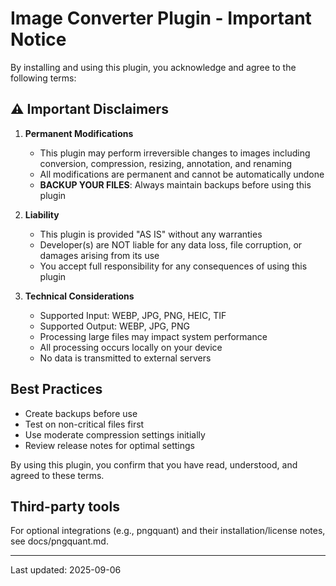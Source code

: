 
# Image Converter Plugin - Important Notice

By installing and using this plugin, you acknowledge and agree to the following terms:

## ⚠️ Important Disclaimers

1. **Permanent Modifications**
   - This plugin may perform irreversible changes to images including conversion, compression, resizing, annotation, and renaming
   - All modifications are permanent and cannot be automatically undone
   - **BACKUP YOUR FILES**: Always maintain backups before using this plugin

2. **Liability**
   - This plugin is provided "AS IS" without any warranties
   - Developer(s) are NOT liable for any data loss, file corruption, or damages arising from its use
   - You accept full responsibility for any consequences of using this plugin

3. **Technical Considerations**
   - Supported Input: WEBP, JPG, PNG, HEIC, TIF
   - Supported Output: WEBP, JPG, PNG
   - Processing large files may impact system performance
   - All processing occurs locally on your device
   - No data is transmitted to external servers

## Best Practices
- Create backups before use
- Test on non-critical files first
- Use moderate compression settings initially
- Review release notes for optimal settings

By using this plugin, you confirm that you have read, understood, and agreed to these terms.

## Third-party tools
For optional integrations (e.g., pngquant) and their installation/license notes, see docs/pngquant.md.

---
Last updated: 2025-09-06
